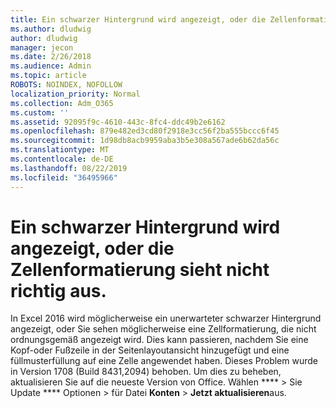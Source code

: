 ```yaml
---
title: Ein schwarzer Hintergrund wird angezeigt, oder die Zellenformatierung sieht nicht richtig aus.
ms.author: dludwig
author: dludwig
manager: jecon
ms.date: 2/26/2018
ms.audience: Admin
ms.topic: article
ROBOTS: NOINDEX, NOFOLLOW
localization_priority: Normal
ms.collection: Adm_O365
ms.custom: ''
ms.assetid: 92095f9c-4610-443c-8fc4-ddc49b2e6162
ms.openlocfilehash: 879e482ed3cd80f2918e3cc56f2ba555bccc6f45
ms.sourcegitcommit: 1d98db8acb9959aba3b5e308a567ade6b62da56c
ms.translationtype: MT
ms.contentlocale: de-DE
ms.lasthandoff: 08/22/2019
ms.locfileid: "36495966"
---
```

# <a name="a-black-background-appears-or-cell-formatting-doesnt-look-right"></a>Ein schwarzer Hintergrund wird angezeigt, oder die Zellenformatierung sieht nicht richtig aus.

In Excel 2016 wird möglicherweise ein unerwarteter schwarzer Hintergrund angezeigt, oder Sie sehen möglicherweise eine Zellformatierung, die nicht ordnungsgemäß angezeigt wird. Dies kann passieren, nachdem Sie eine Kopf-oder Fußzeile in der Seitenlayoutansicht hinzugefügt und eine füllmusterfüllung auf eine Zelle angewendet haben. Dieses Problem wurde in Version 1708 (Build 8431,2094) behoben. Um dies zu beheben, aktualisieren Sie auf die neueste Version von Office. Wählen **** \> Sie Update **** Optionen \> für Datei **Konten** \> **Jetzt aktualisieren**aus.
  

